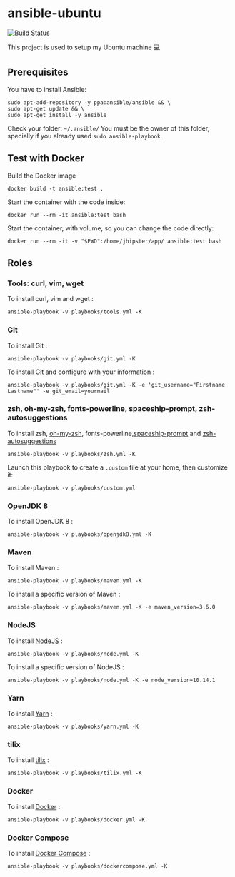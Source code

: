 # ansible-ubuntu

[![Build Status][travis-image]][travis-url]

This project is used to setup my Ubuntu machine :computer:

## Prerequisites

You have to install Ansible:

```
sudo apt-add-repository -y ppa:ansible/ansible && \
sudo apt-get update && \
sudo apt-get install -y ansible
```

Check your folder: `~/.ansible/`
You must be the owner of this folder, specially if you already used `sudo ansible-playbook`.

## Test with Docker

Build the Docker image

```
docker build -t ansible:test .
```

Start the container with the code inside:

```
docker run --rm -it ansible:test bash
```

Start the container, with volume, so you can change the code directly:

```
docker run --rm -it -v "$PWD":/home/jhipster/app/ ansible:test bash
```

## Roles

### Tools: curl, vim, wget

To install curl, vim and wget :

```
ansible-playbook -v playbooks/tools.yml -K
```

### Git

To install Git :

```
ansible-playbook -v playbooks/git.yml -K
```

To install Git and configure with your information :

```
ansible-playbook -v playbooks/git.yml -K -e 'git_username="Firstname Lastname"' -e git_email=yourmail
```

### zsh, oh-my-zsh, fonts-powerline, spaceship-prompt, zsh-autosuggestions

To install zsh, [oh-my-zsh](https://github.com/robbyrussell/oh-my-zsh), fonts-powerline,[spaceship-prompt](https://github.com/denysdovhan/spaceship-prompt) and [zsh-autosuggestions](https://github.com/zsh-users/zsh-autosuggestions)

```
ansible-playbook -v playbooks/zsh.yml -K
```

Launch this playbook to create a `.custom` file at your home, then customize it:

```
ansible-playbook -v playbooks/custom.yml
```

### OpenJDK 8

To install OpenJDK 8 :

```
ansible-playbook -v playbooks/openjdk8.yml -K
```

### Maven

To install Maven :

```
ansible-playbook -v playbooks/maven.yml -K
```

To install a specific version of Maven :

```
ansible-playbook -v playbooks/maven.yml -K -e maven_version=3.6.0
```

### NodeJS

To install [NodeJS](https://nodejs.org/en/) :

```
ansible-playbook -v playbooks/node.yml -K
```

To install a specific version of NodeJS :

```
ansible-playbook -v playbooks/node.yml -K -e node_version=10.14.1
```

### Yarn

To install [Yarn](https://yarnpkg.com/lang/en/) :

```
ansible-playbook -v playbooks/yarn.yml -K
```

### tilix

To install [tilix](https://github.com/gnunn1/tilix) :

```
ansible-playbook -v playbooks/tilix.yml -K
```

### Docker

To install [Docker](https://github.com/moby/moby) :

```
ansible-playbook -v playbooks/docker.yml -K
```

### Docker Compose

To install [Docker Compose](https://github.com/docker/compose) :

```
ansible-playbook -v playbooks/dockercompose.yml -K
```

[travis-image]: https://travis-ci.org/pascalgrimaud/ansible-ubuntu.svg?branch=master
[travis-url]: https://travis-ci.org/pascalgrimaud/ansible-ubuntu
